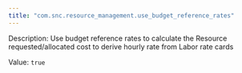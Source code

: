 ```yaml
---
title: "com.snc.resource_management.use_budget_reference_rates"
---
```


Description: Use budget reference rates to calculate the Resource requested/allocated cost to derive hourly rate from Labor rate cards

Value: `true`
